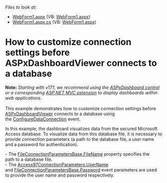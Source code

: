 <!-- default file list -->
*Files to look at*:

* [WebForm1.aspx](./CS/Dashboard_ConfigureDataConnection_Web/WebForm1.aspx) (VB: [WebForm1.aspx](./VB/Dashboard_ConfigureDataConnection_Web/WebForm1.aspx))
* [WebForm1.aspx.cs](./CS/Dashboard_ConfigureDataConnection_Web/WebForm1.aspx.cs) (VB: [WebForm1.aspx](./VB/Dashboard_ConfigureDataConnection_Web/WebForm1.aspx))
<!-- default file list end -->
# How to customize connection settings before ASPxDashboardViewer connects to a database


<p><strong>Note:</strong> <em>Starting with v17.1, we recommend using the <a href="https://documentation.devexpress.com/Dashboard/CustomDocument16976.aspx">ASPxDashboard control</a> or a corresponding <a href="https://documentation.devexpress.com/Dashboard/CustomDocument16977.aspx">ASP.NET MVC extension</a> to display dashboards within web applications.</em><br><br>This example demonstrates how to customize connection settings before <a href="https://documentation.devexpress.com/#Dashboard/clsDevExpressDashboardWebASPxDashboardViewertopic">ASPxDashboardViewer</a> connects to a database using the <a href="http://documentation.devexpress.com/#Dashboard/DevExpressDashboardWebASPxDashboardViewer_ConfigureDataConnectiontopic">ConfigureDataConnection</a> event.</p>
<p>In this example, the dashboard visualizes data from the secured Microsoft Access database. To visualize data from this database file, it is necessary to provide connection parameters (a path to the database file, a user name and a password for authentication).</p>
<p>- The <a href="http://documentation.devexpress.com/#CoreLibraries/DevExpressDataAccessConnectionParametersFileConnectionParametersBase_FileNametopic">FileConnectionParametersBase.FileName</a> property specifies the path to a database file.<br>- The <a href="http://documentation.devexpress.com/#CoreLibraries/DevExpressDataAccessConnectionParametersAccess97ConnectionParameters_UserNametopic"><u>Access97ConnectionParameters.UserName</u></a> and <a href="http://documentation.devexpress.com/#CoreLibraries/DevExpressDataAccessConnectionParametersFileConnectionParametersBase_Passwordtopic"><u>FileConnectionParametersBase.Password</u></a> event parameters are used to provide the user name and password respectively.</p>

<br/>



